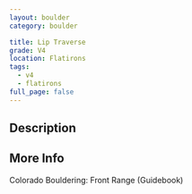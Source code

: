 ```yaml
---
layout: boulder
category: boulder

title: Lip Traverse
grade: V4
location: Flatirons
tags:
  - v4
  - flatirons
full_page: false
---
```


## Description


## More Info
Colorado Bouldering: Front Range (Guidebook)
